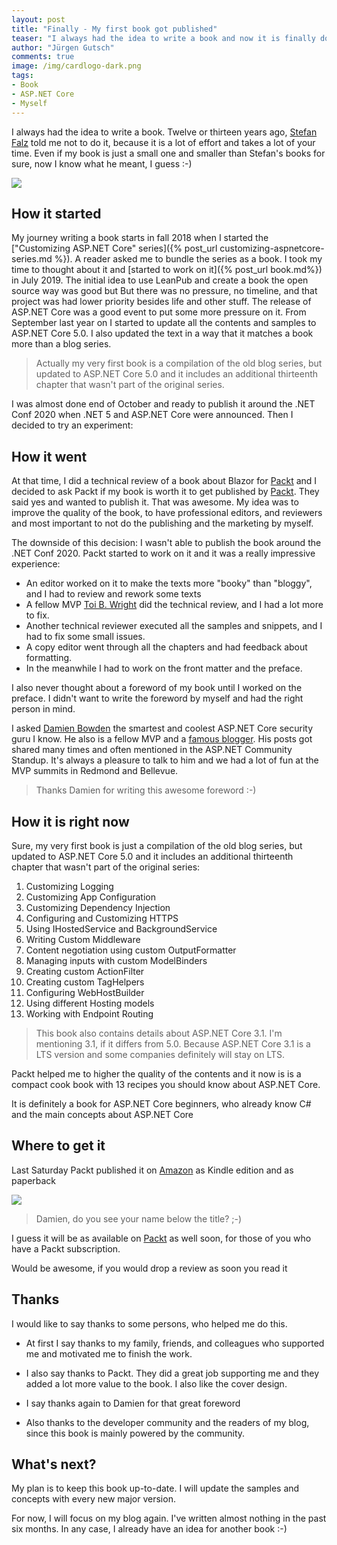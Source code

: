 ```yaml
---
layout: post
title: "Finally - My first book got published"
teaser: "I always had the idea to write a book and now it is finally done. My very first book was just published by Packt. This post is about how the journey of creating this book went."
author: "Jürgen Gutsch"
comments: true
image: /img/cardlogo-dark.png
tags: 
- Book
- ASP.NET Core
- Myself
---
```


I always had the idea to write a book. Twelve or thirteen years ago, [Stefan Falz](https://mvp.microsoft.com/de-de/PublicProfile/5437) told me not to do it, because it is a lot of effort and takes a lot of your time. Even if my book is just a small one and smaller than Stefan's books for sure, now I know what he meant, I guess :-) 

![]({{site.baseurl}}/img/book/newtitle.png)

## How it started

My journey writing a book starts in fall 2018 when I started the ["Customizing ASP.NET Core" series]({% post_url customizing-aspnetcore-series.md %}). A reader asked me to bundle the series as a book. I took my time to thought about it and [started to work on it]({% post_url book.md%}) in July 2019. The initial idea to use LeanPub and create a book the open source way was good but But there was no pressure, no timeline, and that project was had lower priority besides life and other stuff. The release of ASP.NET Core was a good event to put some more pressure on it. From September last year on I started to update all the contents and samples to ASP.NET Core 5.0. I also updated the text in a way that it matches a book more than a blog series.

> Actually my very first book is a compilation of the old blog series, but updated to ASP.NET Core 5.0 and it includes an additional thirteenth chapter that wasn't part of the original series.

I was almost done end of October and ready to publish it around the .NET Conf 2020 when .NET 5 and ASP.NET Core were announced. Then I decided to try an experiment:

## How it went

At that time, I did a technical review of a book about Blazor for [Packt](https://www.packtpub.com/) and I decided to ask Packt if my book is worth it to get published by [Packt](https://www.packtpub.com/). They said yes and wanted to publish it. That was awesome. My idea was to improve the quality of the book, to have professional editors, and reviewers and most important to not do the publishing and the marketing by myself.

The downside of this decision: I wasn't able to publish the book around the .NET Conf 2020. Packt started to work on it and it was a really impressive experience:

* An editor worked on it to make the texts more "booky" than "bloggy", and I had to review and rework some texts
* A fellow MVP [Toi B. Wright](https://mvp.microsoft.com/en-us/PublicProfile/21597) did the technical review, and I had a lot more to fix.
* Another technical reviewer executed all the samples and snippets, and I had to fix some small issues.
* A copy editor went through all the chapters and had feedback about formatting.
* In the meanwhile I had to work on the front matter and the preface.

I also never thought about a foreword of my book until I worked on the preface. I didn't want to write the foreword by myself and had the right person in mind. 

I asked [Damien Bowden](https://mvp.microsoft.com/en-us/PublicProfile/5002218) the smartest and coolest ASP.NET Core security guru I know. He also is a fellow MVP and a [famous blogger](https://damienbod.com/). His posts got shared many times and often mentioned in the ASP.NET Community Standup. It's always a pleasure to talk to him and we had a lot of fun at the MVP summits in Redmond and Bellevue. 

> Thanks Damien for writing this awesome foreword :-)

## How it is right now 

Sure, my very first book is just a compilation of the old blog series, but updated to ASP.NET Core 5.0 and it includes an additional thirteenth chapter that wasn't part of the original series:

1. Customizing Logging
2. Customizing App Configuration
3. Customizing Dependency Injection
4. Configuring and Customizing HTTPS
5. Using IHostedService and BackgroundService
6. Writing Custom Middleware
7. Content negotiation using custom OutputFormatter
8. Managing inputs with custom ModelBinders
9. Creating custom ActionFilter
10. Creating custom TagHelpers
11. Configuring WebHostBuilder
12. Using different Hosting models
13. Working with Endpoint Routing

> This book also contains details about ASP.NET Core 3.1. I'm mentioning 3.1, if it differs from 5.0. Because ASP.NET Core 3.1 is a LTS version and some companies definitely will stay on LTS. 

Packt helped me to higher the quality of the contents and it now is is a compact cook book with 13 recipes you should know about ASP.NET Core.

It is definitely a book for ASP.NET Core beginners, who already know C# and the main concepts about ASP.NET Core

## Where to get it

Last Saturday Packt published it on [Amazon](https://www.amazon.com/Customizing-ASP-NET-Core-5-0-framework-ebook/dp/B08P5LHN8Z/ref=tmm_kin_swatch_0?_encoding=UTF8&qid=1611725557&sr=8-1) as Kindle edition and as paperback

![]({{site.baseurl}}/img/book/amazon.png)

> Damien, do you see your name below the title? ;-)

I guess it will be as available on [Packt](https://www.packtpub.com/) as well soon, for those of you who have a Packt subscription.

Would be awesome, if you would drop a review as soon you read it  

## Thanks

I would like to say thanks to some persons, who helped me do this.

* At first I say thanks to my family, friends, and colleagues who supported me and motivated me to finish the work.

* I also say thanks to Packt. They did a great job supporting me and they added a lot more value to the book. I also like the cover design.
* I say thanks again to Damien for that great foreword
* Also thanks to the developer community and the readers of my blog, since this book is mainly powered by the community.

## What's next?

My plan is to keep this book up-to-date. I will update the samples and concepts with every new major version.

For now, I will focus on my blog again. I've written almost nothing in the past six months. In any case, I already have an idea for another book :-) 

